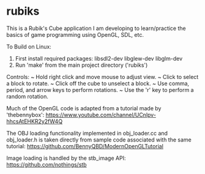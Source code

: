 # rubiks

This is a Rubik's Cube application I am developing to learn/practice the basics
of game programming using OpenGL, SDL, etc.

To Build on Linux:
  1. First install required packages:
     libsdl2-dev
     libglew-dev
     libglm-dev
  2. Run 'make' from the main project directory ('rubiks')

Controls:
  ~ Hold right click and move mouse to adjust view.
  ~ Click to select a block to rotate.
  ~ Click off the cube to unselect a block.
  ~ Use comma, period, and arrow keys to perform rotations.
  ~ Use the 'r' key to perform a random rotation.

Much of the OpenGL code is adapted from a tutorial made by 'thebennybox': 
https://www.youtube.com/channel/UCnlpv-hhcsAtEHKR2y2fW4Q

The OBJ loading functionality implemented in obj_loader.cc and obj_loader.h is
taken directly from sample code associated with the same tutorial:
https://github.com/BennyQBD/ModernOpenGLTutorial

Image loading is handled by the stb_image API:
https://github.com/nothings/stb
